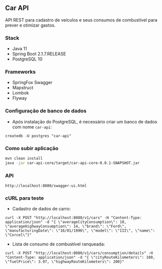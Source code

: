 ## Car API

API REST para cadastro de veículos e seus consumos de combustível para prever e otimizar gastos.

### Stack

- Java 11
- Spring Boot 2.1.7.RELEASE
- PostgreSQL 10

### Frameworks

- SpringFox Swagger
- Mapstruct
- Lombok
- Flyway

### Configuração de banco de dados

- Após instalação do PostgreSQL, é necessário criar um banco de dados com nome `car-api`:

```console
createdb -U postgres "car-api"
```

### Como subir aplicação

```sh
mvn clean install
java -jar car-api-core/target/car-api-core-0.0.1-SNAPSHOT.jar
```

### API

```console
http://localhost:8080/swagger-ui.html
```

### cURL para teste

- Cadastro de dados de carro:

```
curl -X POST "http://localhost:8080/v1/cars" -H "Content-Type: application/json" -d "{ \"averageCityConsumption\": 10, \"averageHighwayConsumption\": 14, \"brand\": \"Ford\", \"manufacturingDate\": \"16/01/1996\", \"model\": \"III\", \"name\": \"Corcel\"}"
```

- Lista de consumo de combustível ranqueada:

```
curl -X POST "http://localhost:8080/v1/cars/consumption/details" -H "Content-Type: application/json" -d "{ \"cityRouteKilometers\": 100, \"fuelPrice\": 3.97, \"highwayRouteKilometers\": 200}"
```
